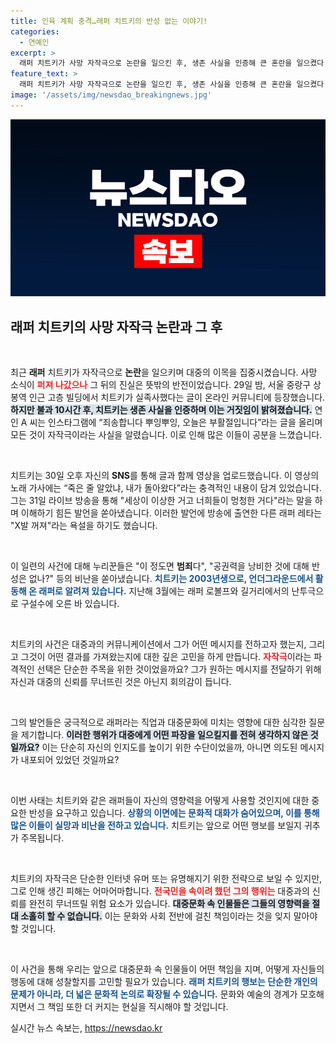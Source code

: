 ```yaml
---
title: 인육 계획 충격…래퍼 치트키의 반성 없는 이야기!
categories:
  - 연예인
excerpt: >
  래퍼 치트키가 사망 자작극으로 논란을 일으킨 후, 생존 사실을 인증해 큰 혼란을 일으켰다. 그의 기행에 누리꾼들은 충격과 공분을 감추지 못하고 있으며, 법적 책임을 따져야 한다는 목소리가 이어지고 있다.
feature_text: >
  래퍼 치트키가 사망 자작극으로 논란을 일으킨 후, 생존 사실을 인증해 큰 혼란을 일으켰다. 그의 기행에 누리꾼들은 충격과 공분을 감추지 못하고 있으며, 법적 책임을 따져야 한다는 목소리가 이어지고 있다.
image: '/assets/img/newsdao_breakingnews.jpg'
---
```


<p><img src="/assets/img/newsdao_breakingnews.jpg" alt="pcversion 속보" /></p>

<h2 data-ke-size="size26">래퍼 치트키의 사망 자작극 논란과 그 후</h2>

<p data-ke-size="size16">&nbsp;</p>

<p>최근 <b>래퍼</b> 치트키가 자작극으로 <b>논란</b>을 일으키며 대중의 이목을 집중시켰습니다. 사망 소식이 <b><span style="color: #ee2323;">퍼져 나갔으나</span></b> 그 뒤의 진실은 뜻밖의 반전이었습니다. 29일 밤, 서울 중랑구 상봉역 인근 고층 빌딩에서 치트키가 실족사했다는 글이 온라인 커뮤니티에 등장했습니다. <b><span style="background-color: #21538527;">하지만 불과 10시간 후, 치트키는 생존 사실을 인증하며 이는 거짓임이 밝혀졌습니다.</span></b> 연인 A 씨는 인스타그램에 “죄송합니다 뿌잉뿌잉, 오늘은 부활절입니다”라는 글을 올리며 모든 것이 자작극이라는 사실을 알렸습니다. 이로 인해 많은 이들이 공분을 느꼈습니다. </p>

<p data-ke-size="size16">&nbsp;</p>

<p>치트키는 30일 오후 자신의 <b>SNS</b>를 통해 글과 함께 영상을 업로드했습니다. 이 영상의 노래 가사에는 “죽은 줄 알았냐, 내가 돌아왔다”라는 충격적인 내용이 담겨 있었습니다. 그는 31일 라이브 방송을 통해 "세상이 이상한 거고 너희들이 멍청한 거다"라는 말을 하며 이해하기 힘든 발언을 쏟아냈습니다. 이러한 발언에 방송에 출연한 다른 래퍼 레타는 "X발 꺼져"라는 욕설을 하기도 했습니다. </p>

<p data-ke-size="size16">&nbsp;</p>

<p>이 일련의 사건에 대해 누리꾼들은 "이 정도면 <b>범죄</b>다", "공권력을 낭비한 것에 대해 반성은 없나?" 등의 비난을 쏟아냈습니다. <b><span style="color: #1a5490;">치트키는 2003년생으로, 언더그라운드에서 활동해 온 래퍼로 알려져 있습니다.</span></b> 지난해 3월에는 래퍼 로볼프와 길거리에서의 난투극으로 구설수에 오른 바 있습니다. </p>

<p data-ke-size="size16">&nbsp;</p>

<p>치트키의 사건은 대중과의 커뮤니케이션에서 그가 어떤 메시지를 전하고자 했는지, 그리고 그것이 어떤 결과를 가져왔는지에 대한 깊은 고민을 하게 만듭니다. <b><span style="color: #ee2323;">자작극</span></b>이라는 파격적인 선택은 단순한 주목을 위한 것이었을까요? 그가 원하는 메시지를 전달하기 위해 자신과 대중의 신뢰를 무너뜨린 것은 아닌지 회의감이 듭니다. </p>

<p data-ke-size="size16">&nbsp;</p>

<p>그의 발언들은 궁극적으로 래퍼라는 직업과 대중문화에 미치는 영향에 대한 심각한 질문을 제기합니다. <b><span style="background-color: #21538527;">이러한 행위가 대중에게 어떤 파장을 일으킬지를 전혀 생각하지 않은 것일까요?</span></b> 이는 단순히 자신의 인지도를 높이기 위한 수단이었을까, 아니면 의도된 메시지가 내포되어 있었던 것일까요? </p>

<p data-ke-size="size16">&nbsp;</p>

<p>이번 사태는 치트키와 같은 래퍼들이 자신의 영향력을 어떻게 사용할 것인지에 대한 중요한 반성을 요구하고 있습니다. <b><span style="color: #1a5490;">상황의 이면에는 문화적 대화가 숨어있으며, 이를 통해 많은 이들이 실망과 비난을 전하고 있습니다.</span></b> 치트키는 앞으로 어떤 행보를 보일지 귀추가 주목됩니다. </p>

<p data-ke-size="size16">&nbsp;</p>

<p>치트키의 자작극은 단순한 인터넷 유머 또는 유명해지기 위한 전략으로 보일 수 있지만, 그로 인해 생긴 피해는 어마어마합니다. <b><span style="color: #ee2323;">전국민을 속이려 했던 그의 행위는</span></b> 대중과의 신뢰를 완전히 무너뜨릴 위험 요소가 있습니다. <b><span style="background-color: #21538527;">대중문화 속 인물들은 그들의 영향력을 절대 소홀히 할 수 없습니다.</span></b> 이는 문화와 사회 전반에 걸친 책임이라는 것을 잊지 말아야 할 것입니다. </p>

<p data-ke-size="size16">&nbsp;</p>

<p>이 사건을 통해 우리는 앞으로 대중문화 속 인물들이 어떤 책임을 지며, 어떻게 자신들의 행동에 대해 성찰할지를 고민할 필요가 있습니다. <b><span style="color: #1a5490;">래퍼 치트키의 행보는 단순한 개인의 문제가 아니라, 더 넓은 문화적 논의로 확장될 수 있습니다.</span></b> 문화와 예술의 경계가 모호해지면서 그 책임 또한 더 커지는 현실을 직시해야 할 것입니다.</p>
실시간 뉴스 속보는, <a href="https://newsdao.kr" rel="dofollow">https://newsdao.kr</a>



